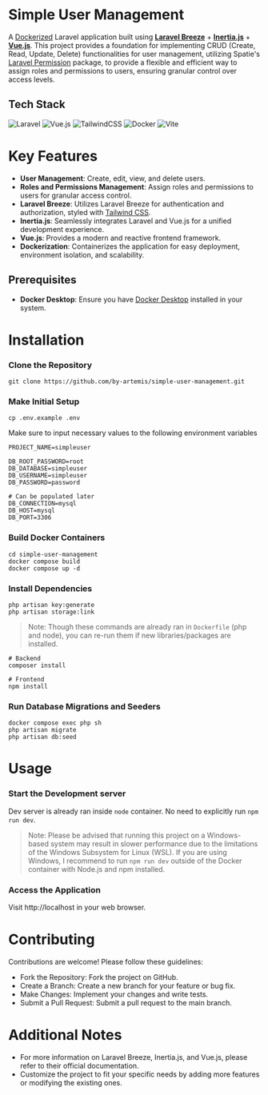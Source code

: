 # Simple User Management

A [Dockerized](https://www.docker.com/) Laravel application built using **[Laravel Breeze](https://github.com/laravel/breeze)** + **[Inertia.js](https://inertiajs.com)** + **[Vue.js](https://vuejs.org/)**. This project provides a foundation for implementing CRUD (Create, Read, Update, Delete) functionalities for user management, utilizing Spatie's [Laravel Permission](https://spatie.be/docs/laravel-permission/v6/introduction) package, to provide a flexible and efficient way to assign roles and permissions to users, ensuring granular control over access levels.

## Tech Stack
![Laravel](https://img.shields.io/badge/laravel-%23FF2D20.svg?style=for-the-badge&logo=laravel&logoColor=white) ![Vue.js](https://img.shields.io/badge/vuejs-%2335495e.svg?style=for-the-badge&logo=vuedotjs&logoColor=%234FC08D) ![TailwindCSS](https://img.shields.io/badge/tailwindcss-%2338B2AC.svg?style=for-the-badge&logo=tailwind-css&logoColor=white) ![Docker](https://img.shields.io/badge/docker-%230db7ed.svg?style=for-the-badge&logo=docker&logoColor=white) ![Vite](https://img.shields.io/badge/vite-%23646CFF.svg?style=for-the-badge&logo=vite&logoColor=white)


# Key Features

- **User Management**: Create, edit, view, and delete users.
- **Roles and Permissions Management**: Assign roles and permissions to users for granular access control.
- **Laravel Breeze**: Utilizes Laravel Breeze for authentication and authorization, styled with [Tailwind CSS](https://tailwindcss.com/).
- **Inertia.js**: Seamlessly integrates Laravel and Vue.js for a unified development experience.
- **Vue.js**: Provides a modern and reactive frontend framework.
- **Dockerization**: Containerizes the application for easy deployment, environment isolation, and scalability.

## Prerequisites

- **Docker Desktop**: Ensure you have [Docker Desktop](https://www.docker.com/products/docker-desktop/) installed in your system.

# Installation

### Clone the Repository
```
git clone https://github.com/by-artemis/simple-user-management.git
```

### Make Initial Setup
```
cp .env.example .env
```
Make sure to input necessary values to the following environment variables
```
PROJECT_NAME=simpleuser

DB_ROOT_PASSWORD=root
DB_DATABASE=simpleuser
DB_USERNAME=simpleuser
DB_PASSWORD=password

# Can be populated later
DB_CONNECTION=mysql 
DB_HOST=mysql
DB_PORT=3306
```

### Build Docker Containers
```
cd simple-user-management
docker compose build
docker compose up -d
```

### Install Dependencies

```
php artisan key:generate
php artisan storage:link
```
> Note: Though these commands are already ran in `Dockerfile` (php and node), you can re-run them if new libraries/packages are installed.
```
# Backend
composer install

# Frontend
npm install
```

### Run Database Migrations and Seeders
```
docker compose exec php sh
php artisan migrate
php artisan db:seed
```

# Usage

### Start the Development server

Dev server is already ran inside `node` container. No need to explicitly run `npm run dev`.

> Note: Please be advised that running this project on a Windows-based system may result in slower performance due to the limitations of the Windows Subsystem for Linux (WSL). If you are using Windows, I recommend to run `npm run dev` outside of the Docker container with Node.js and npm installed.

### Access the Application
Visit http://localhost in your web browser.

# Contributing

Contributions are welcome! Please follow these guidelines:

- Fork the Repository: Fork the project on GitHub.
- Create a Branch: Create a new branch for your feature or bug fix.
- Make Changes: Implement your changes and write tests.
- Submit a Pull Request: Submit a pull request to the main branch.

# Additional Notes

- For more information on Laravel Breeze, Inertia.js, and Vue.js, please refer to their official documentation.
- Customize the project to fit your specific needs by adding more features or modifying the existing ones.